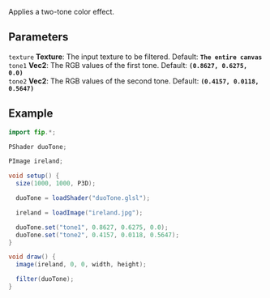 Applies a two-tone color effect.

## Parameters
`texture` **Texture**: The input texture to be filtered. Default: **`The entire canvas`**
<br>
`tone1` **Vec2**: The RGB values of the first tone. Default: **`(0.8627, 0.6275, 0.0)`**
<br>
`tone2` **Vec2**: The RGB values of the second tone. Default: **`(0.4157, 0.0118, 0.5647)`**

## Example
```java
import fip.*;

PShader duoTone;

PImage ireland;

void setup() {
  size(1000, 1000, P3D);

  duoTone = loadShader("duoTone.glsl");

  ireland = loadImage("ireland.jpg");

  duoTone.set("tone1", 0.8627, 0.6275, 0.0);
  duoTone.set("tone2", 0.4157, 0.0118, 0.5647);
}

void draw() {
  image(ireland, 0, 0, width, height);

  filter(duoTone);
}

```
